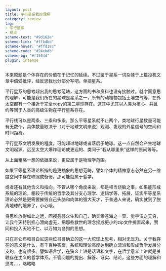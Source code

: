 ```yaml
---
layout: post
title: 平行星系我的理解
category: review
tag: 
- 平行星系
- 观点
scheme-text: "#9d162e"
scheme-link: "#ffbdbd"
scheme-hover: "#ffd18c"
scheme-code: "#24ebdb"
scheme-bg: "#f1504d"
plugin: intense
---
```



<p>本来原题是个体存在的价值在于记忆的延续。不过鉴于星系一词杂揉于上篇投机文章中倍受批评，经反思我也分部分写吧。单摘星系。</p>
<p>平行星系的思考超出我的思考范畴，这方面的书和资料也没有接触过。就字面意思的理解，可能是我们所在的星球是星系之一，所有的动植物包括土壤空气等，在外太空都有一个接近于完全copy的第二星球存在。这其中尤其以人类为核心、并且约等同于人类的高级生物在平行星系存在。</p>
<p>平行线可以是两条、三条和多条，那么平等星系就不止两个，类地球行星数量可能有无数个，具体数量取决于（对于地球文明来说）观测、发现的外星信号的空间和时间距离。</p>
<p>平行星系文明发展的程度，可能超过地球或者落后于地球。这一点自然会产生地球文明起源、远至太空大爆炸理论或更远的、类同于“我从哪里来”这样的原问等等。</p>
<p>从上面粗略一想的依据来说，更应属于是物理学范围。</p>
<p>如果平等星系理论所指的是更抽象的思想范畴，譬如个体的精神意志必然在另一维度空间中存在映照或备份，那可能就属于哲学。</p>
<p>或者还有其他含义和指向。不管从哪个角度来说，都是相当烧脑之事。如果能形成系统的理论，相较于传统的哲学及其分支心理学、逻辑学等，拓展、证实平等星系理论必然是更需要摧毁自己头脑和肉体的强大天才，于普通人来说，确实就到了脱离地球的境界了，小心哦。</p>
<p>将思维放得如此之远，回视芸芸众生和自己，确实渺苍海之一粟、觉宇宙之无穷，让我今天特别担心滑向虚无，把那些救世的理念捏成更小的zip文件搁置起来，赞同和投入天地不仁、以万物为刍狗的思想。</p>
<p>只在哥仑布和哥白尼这两位哥哥确立的这一大坨球上思考，相对无压力。关于我存在的意义是什么，有千百种答案，系统和理论高度达到确立流派和形成哲学发展分支的，也有很多。譬如语言学，在狭义上讲是话语和文字，在哲学意义上讲就是关联存在主义的哲学体系。不管问题的提出、解答、证实、结论，这些方面的理解和思考，，，略略略</p>
